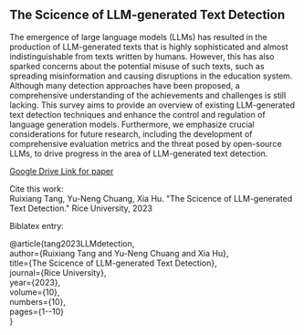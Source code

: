 ## The Scicence of LLM-generated Text Detection

The emergence of large language models (LLMs) has resulted in the production of LLM-generated texts that is highly sophisticated and almost indistinguishable from texts written by humans. However, this has also sparked concerns about the potential misuse of such texts, such as spreading misinformation and causing disruptions in the education system. Although many detection approaches have been proposed, a comprehensive understanding of the achievements and challenges is still lacking. This survey aims to provide an overview of existing LLM-generated text detection techniques and enhance the control and regulation of language generation models. Furthermore, we emphasize crucial considerations for future research, including the development of comprehensive evaluation metrics and the threat posed by open-source LLMs, to drive progress in the area of LLM-generated text detection.

[Google Drive Link for paper](https://drive.google.com/file/d/1U8oQNU4f-1c4hJG9vdFuV4xfa10mrKXC/view?usp=sharing)

Cite this work:  
Ruixiang Tang, Yu-Neng Chuang, Xia Hu. "The Scicence of LLM-generated Text Detection." Rice University, 2023

Biblatex entry:

@article{tang2023LLMdetection,  
author={Ruixiang Tang and Yu-Neng Chuang and Xia Hu},  
title={The Scicence of LLM-generated Text Detection},  
journal={Rice University},  
year={2023},  
volume={10},  
numbers={10},  
pages={1--10}  
}  
